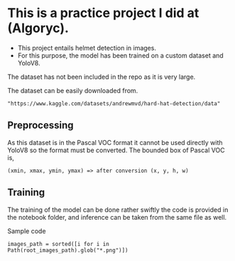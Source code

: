 # This is a practice project I did at (Algoryc).

- This project entails helmet detection in images.
- For this purpose, the model has been trained on a custom dataset and YoloV8.

The dataset has not been included in the repo as it is very large. 

The dataset can be easily downloaded from.

```
"https://www.kaggle.com/datasets/andrewmvd/hard-hat-detection/data"
```
## Preprocessing
As this dataset is in the Pascal VOC format it cannot be used directly with YoloV8 so the format must be converted.
The bounded box of Pascal VOC is, 
```
(xmin, xmax, ymin, ymax) => after conversion (x, y, h, w)
```
## Training
The training of the model can be done rather swiftly the code is provided in the notebook folder,
and inference can be taken from the same file as well.

Sample code
``` 
images_path = sorted([i for i in Path(root_images_path).glob("*.png")])
```
